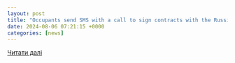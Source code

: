 ```yaml
---
layout: post
title: "Occupants send SMS with a call to sign contracts with the Russian Ministry of Attack – Центр національного спротиву"
date: 2024-08-06 07:21:15 +0000
categories: [news]
---
```


[Читати далі](https://sprotyv.mod.gov.ua/en/occupants-send-sms-with-a-call-to-sign-contracts-with-the-russian-ministry-of-attack/)
